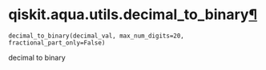 # qiskit.aqua.utils.decimal\_to\_binary[¶](#qiskit-aqua-utils-decimal-to-binary "Permalink to this headline")

<span id="undefined" />

`decimal_to_binary(decimal_val, max_num_digits=20, fractional_part_only=False)`

decimal to binary
